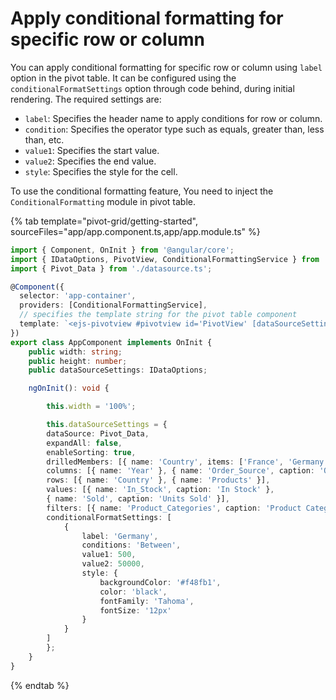 # Apply conditional formatting for specific row or column

You can apply conditional formatting for specific row or column using `label` option in the pivot table. It can be configured using the `conditionalFormatSettings` option through code behind, during initial rendering. The required settings are:

* `label`: Specifies the header name to apply conditions for row or column.
* `condition`: Specifies the operator type such as equals, greater than, less than, etc.
* `value1`: Specifies the start value.
* `value2`: Specifies the end value.
* `style`: Specifies the style for the cell.

To use the conditional formatting feature, You need to inject the `ConditionalFormatting` module in pivot table.

{% tab template="pivot-grid/getting-started", sourceFiles="app/app.component.ts,app/app.module.ts" %}

```typescript
import { Component, OnInit } from '@angular/core';
import { IDataOptions, PivotView, ConditionalFormattingService } from '@syncfusion/ej2-angular-pivotview';
import { Pivot_Data } from './datasource.ts';

@Component({
  selector: 'app-container',
  providers: [ConditionalFormattingService],
  // specifies the template string for the pivot table component
  template: `<ejs-pivotview #pivotview id='PivotView' [dataSourceSettings]=dataSourceSettings allowConditionalFormatting='true' width=width height='350'></ejs-pivotview>`
})
export class AppComponent implements OnInit {
    public width: string;
    public height: number;
    public dataSourceSettings: IDataOptions;

    ngOnInit(): void {

        this.width = '100%';

        this.dataSourceSettings = {
        dataSource: Pivot_Data,
        expandAll: false,
        enableSorting: true,
        drilledMembers: [{ name: 'Country', items: ['France', 'Germany'] }],
        columns: [{ name: 'Year' }, { name: 'Order_Source', caption: 'Order Source' }],
        rows: [{ name: 'Country' }, { name: 'Products' }],
        values: [{ name: 'In_Stock', caption: 'In Stock' },
        { name: 'Sold', caption: 'Units Sold' }],
        filters: [{ name: 'Product_Categories', caption: 'Product Categories' }],
        conditionalFormatSettings: [
            {
                label: 'Germany',
                conditions: 'Between',
                value1: 500,
                value2: 50000,
                style: {
                    backgroundColor: '#f48fb1',
                    color: 'black',
                    fontFamily: 'Tahoma',
                    fontSize: '12px'
                }
            }
        ]
        };
    }
}

```

{% endtab %}
